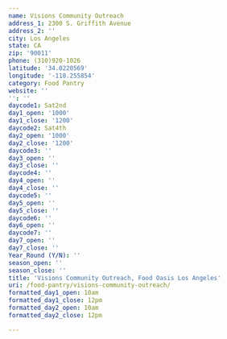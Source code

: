 ```yaml
---
name: Visions Community Outreach
address_1: 2300 S. Griffith Avenue
address_2: ''
city: Los Angeles
state: CA
zip: '90011'
phone: (310)920-1026
latitude: '34.0220569'
longitude: '-118.255854'
category: Food Pantry
website: ''
'': ''
daycode1: Sat2nd
day1_open: '1000'
day1_close: '1200'
daycode2: Sat4th
day2_open: '1000'
day2_close: '1200'
daycode3: ''
day3_open: ''
day3_close: ''
daycode4: ''
day4_open: ''
day4_close: ''
daycode5: ''
day5_open: ''
day5_close: ''
daycode6: ''
day6_open: ''
daycode7: ''
day7_open: ''
day7_close: ''
Year_Round (Y/N): ''
season_open: ''
season_close: ''
title: 'Visions Community Outreach, Food Oasis Los Angeles'
uri: /food-pantry/visions-community-outreach/
formatted_day1_open: 10am
formatted_day1_close: 12pm
formatted_day2_open: 10am
formatted_day2_close: 12pm

---
```


